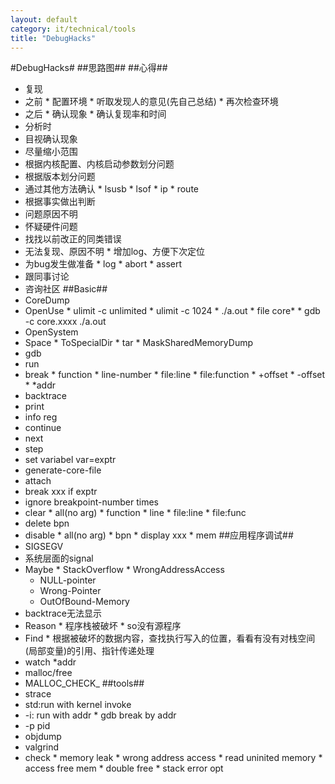 ```yaml
---
layout: default
category: it/technical/tools
title: "DebugHacks"
---
```


#DebugHacks#
##思路图##
##心得##
*  复现
  *  之前
    *  配置环境
    *  听取发现人的意见(先自己总结)
    *  再次检查环境
  *  之后
    *  确认现象
    *  确认复现率和时间
*  分析时
  *  目视确认现象
  *  尽量缩小范围
  *  根据内核配置、内核启动参数划分问题
  *  根据版本划分问题
  *  通过其他方法确认
    *  lsusb
    *  lsof
    *  ip
    *  route
  *  根据事实做出判断
*  问题原因不明
  *  怀疑硬件问题
  *  找找以前改正的同类错误
  *  无法复现、原因不明
    *  增加log、方便下次定位
  *  为bug发生做准备
    *  log
    *  abort
    *  assert
  *  跟同事讨论
  *  咨询社区
##Basic##
*  CoreDump
  *  OpenUse
    *  ulimit -c unlimited
    *  ulimit -c 1024
    *  ./a.out
    *  file core*
    *  gdb -c core.xxxx ./a.out
  *  OpenSystem
  *  Space
    *  ToSpecialDir
    *  tar
    *  MaskSharedMemoryDump
*  gdb
  *  run
  *  break
    *  function
    *  line-number
    *  file:line
    *  file:function
    *  +offset
    *  -offset
    *  *addr
  *  backtrace
  *  print
  *  info reg
  *  continue
  *  next
  *  step
  *  set variabel var=exptr
  *  generate-core-file
  *  attach
  *  break xxx if exptr
  *  ignore breakpoint-number times
  *  clear
    *  all(no arg)
    *  function
    *  line
    *  file:line
    *  file:func
  *  delete bpn
  *  disable
    *  all(no arg)
    *  bpn
    *  display xxx
    *  mem 
##应用程序调试##
*  SIGSEGV
  *  系统层面的signal
  *  Maybe
    *  StackOverflow
    *  WrongAddressAccess
      *  NULL-pointer
      *  Wrong-Pointer
      *  OutOfBound-Memory
*  backtrace无法显示
  *  Reason
    *  程序栈被破坏
    *  so没有源程序
  *  Find
    *  根据被破坏的数据内容，查找执行写入的位置，看看有没有对栈空间(局部变量)的引用、指针传递处理
*  watch *addr
*  malloc/free
  *  MALLOC_CHECK_
##tools##
*  strace
  *  std:run with kernel invoke
  *  -i: run with addr
    *  gdb break by addr
  *  -p pid
*  objdump
*  valgrind
  *  check
    *  memory leak
    *  wrong address access
    *  read uninited memory
    *  access free mem
    *  double free
    *  stack error opt
